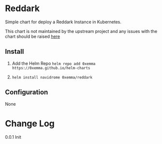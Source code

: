 # Reddark

Simple chart for deploy a Reddark Instance in Kubernetes.

This chart is not maintained by the upstream project and any issues with the chart should be raised [here](https://github.com/0xEmma/helm-charts)

## Install

1) Add the Helm Repo `helm repo add 0xemma https://0xemma.github.io/helm-charts`

2) `helm install navidrome 0xemma/reddark`

## Configuration

None

# Change Log

0.0.1 Init